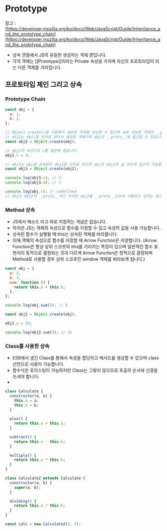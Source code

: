 # Prototype

참고 : [https://developer.mozilla.org/ko/docs/Web/JavaScript/Guide/Inheritance_and_the_prototype_chain](https://developer.mozilla.org/ko/docs/Web/JavaScript/Guide/Inheritance_and_the_prototype_chain)

- 상속 관점에서 JS의 유일한 생성자는 객체 뿐입니다.
- 각각 객체는 [[Prototype]]이라는 Private 속성을 가지며 자신의 프로토타입이 되는 다른 객체를 가리킵니다.

## 프로토타입 체인 그리고 상속

### Prototype Chain

```jsx
const obj = {
  a: 1,
  b: 2,
};

// Object.create()를 사용해서 새로운 객체를 생성할 수 있으며 새로 생성된 객체의 __proto__은 첫번째로 전달된 인자로 지정됩니다.
// obj2는 obj1를 인자로 받아서 생성된 객체이며 obj의 __proto__에 접근할 수 있습니다.
const obj2 = Object.create(obj);

// obj2의 속성으로 c를 할당해 줬습니다.
obj2.c = 3;

// obj3는 obj를 상속받은 obj2를 인자로 받으며 obj와 obj2의 값 모두에 접근이 가능합니다.
const obj3 = Object.create(obj2);

console.log(obj3.c); // 3
console.log(obj3.a); // 1

console.log(obj.c); // undefined
// obj는 obj2의 __proto__이긴 하지만 obj2를 __proto__으로써 사용하고 있지는 않으므로 obj2.c에 할당된 c의 값에 접근할 수 없습니다.
```

### Method 상속

- JS에서 메소드 라고 따로 지칭하는 개념은 없습니다.
- 하지만 JS는 객체의 속성으로 함수를 지정할 수 있고 속성의 값을 사용 가능합니다.
- 상속된 함수가 실행될 때 this는 상속된 객체를 바라봅니다.
- 이때 객체의 속성으로 함수를 지정할 때 Arrow Function은 지양합니다.
  (Arrow Function은 항상 상위 스코프의 this를 가리키는 특징이 있으며 일반적인 함수 표현식이 동적으로 결정되는 것과 다르게 Arrow Function은 정적으로 결정되며 Method로 사용할 경우 상위 스코프인 window 객체를 바라보게 됩니다.)

```jsx
const obj = {
  a: 2,
  b: 3,
  sum: function () {
    return this.a + this.b;
  },
};

console.log(obj.sum()); // 5

const obj2 = Object.create(obj);

obj2.a = 33;

console.log(obj2.sum()); // 36
```

### Class를 사용한 상속

- ES6에서 생긴 Class를 통해서 속성을 할당하고 메서드를 생성할 수 있으며 class 선언으로 사용이 가능합니다.
- 함수식은 호이스팅이 가능하지만 Class는 그렇지 않으므로 호출의 순서에 신경을 쓰셔야 합니다.
-

```jsx
class Calculate {
  constructor(a, b) {
    this.a = a;
    this.b = b;
  }

  plus() {
    return this.a + this.b;
  }

  subtract() {
    return this.a - this.b;
  }

  multiply() {
    return this.a * this.b;
  }
}

class Calculate2 extends Calculate {
  constructor(a, b) {
    super(a, b);
  }

  dividing() {
    return this.a / this.b;
  }
}

const calc = new Calculate2(3, 5);
```
